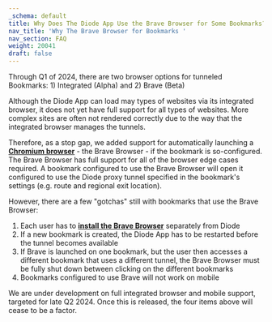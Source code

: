 ```yaml
---
_schema: default
title: Why Does The Diode App Use the Brave Browser for Some Bookmarks?
nav_title: 'Why The Brave Browser for Bookmarks '
nav_section: FAQ
weight: 20041
draft: false
---
```

Through Q1 of 2024, there are two browser options for tunneled Bookmarks: 1) Integrated (Alpha) and 2) Brave (Beta)

Although the Diode App can load may types of websites via its integrated browser, it does not yet have full support for all types of websites. More complex sites are often not rendered correctly due to the way that the integrated browser manages the tunnels.

Therefore, as a stop gap, we added support for automatically launching a <a href="https://en.wikipedia.org/wiki/Chromium_(web_browser)" target="_blank" rel="noopener"><strong>Chromium browser</strong></a> - the Brave Browser - if the bookmark is so-configured. The Brave Browser has full support for all of the browser edge cases required. A bookmark configured to use the Brave Browser will open it configured to use the Diode proxy tunnel specified in the bookmark's settings (e.g. route and regional exit location).

However, there are a few "gotchas" still with bookmarks that use the Brave Browser:

1. Each user has to <a href="https://brave.com/" target="_blank" rel="noopener"><strong>install the Brave Browser</strong></a> separately from Diode
2. If a new bookmark is created, the Diode App has to be restarted before the tunnel becomes available
3. If Brave is launched on one bookmark, but the user then accesses a different bookmark that uses a different tunnel, the Brave Browser must be fully shut down between clicking on the different bookmarks
4. Bookmarks configured to use Brave will not work on mobile

We are under development on full integrated browser and mobile support, targeted for late Q2 2024. Once this is released, the four items above will cease to be a factor.